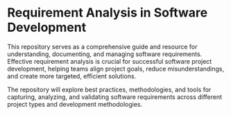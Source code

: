 # Requirement Analysis in Software Development

This repository serves as a comprehensive guide and resource for understanding, documenting, and managing software requirements. Effective requirement analysis is crucial for successful software project development, helping teams align project goals, reduce misunderstandings, and create more targeted, efficient solutions. 

The repository will explore best practices, methodologies, and tools for capturing, analyzing, and validating software requirements across different project types and development methodologies.
